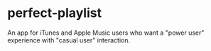# perfect-playlist
An app for iTunes and Apple Music users who want a "power user" experience with "casual user" interaction.
